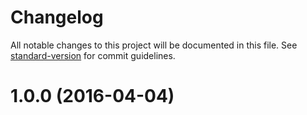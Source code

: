 # Changelog

All notable changes to this project will be documented in this file. See [standard-version](https://github.com/conventional-changelog/standard-version) for commit guidelines.


# 1.0.0 (2016-04-04)
